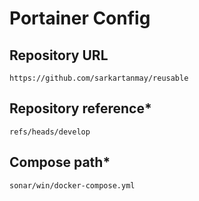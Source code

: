 # Portainer Config 

## Repository URL
```
https://github.com/sarkartanmay/reusable
```
## Repository reference*
```
refs/heads/develop
```
## Compose path*
```
sonar/win/docker-compose.yml
```
